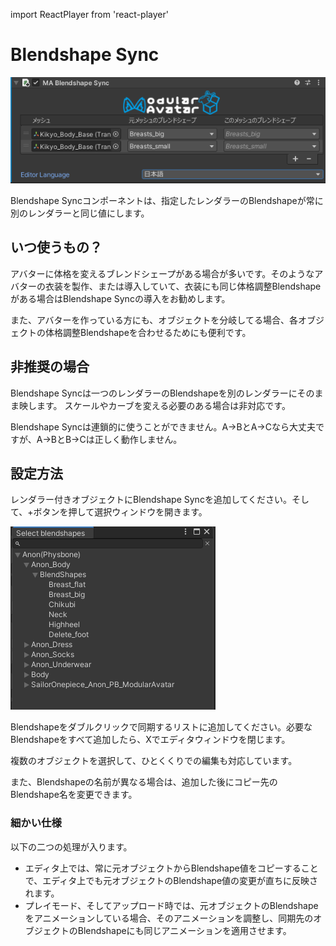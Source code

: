 ﻿import ReactPlayer from 'react-player'

# Blendshape Sync

![Blendshape Sync](blendshape-sync.png)

Blendshape Syncコンポーネントは、指定したレンダラーのBlendshapeが常に別のレンダラーと同じ値にします。

<ReactPlayer controls muted loop playsinline url='/img/blendshape-sync.mp4' />

## いつ使うもの？

アバターに体格を変えるブレンドシェープがある場合が多いです。そのようなアバターの衣装を製作、または導入していて、衣装にも同じ体格調整Blendshapeがある場合はBlendshape Syncの導入をお勧めします。

また、アバターを作っている方にも、オブジェクトを分岐してる場合、各オブジェクトの体格調整Blendshapeを合わせるためにも便利です。

## 非推奨の場合

Blendshape Syncは一つのレンダラーのBlendshapeを別のレンダラーにそのまま映します。
スケールやカーブを変える必要のある場合は非対応です。

Blendshape Syncは連鎖的に使うことができません。A→BとA→Cなら大丈夫ですが、A→BとB→Cは正しく動作しません。

## 設定方法

レンダラー付きオブジェクトにBlendshape Syncを追加してください。そして、+ボタンを押して選択ウィンドウを開きます。

![Selection window](blendshape-select-1.png)

Blendshapeをダブルクリックで同期するリストに追加してください。必要なBlendshapeをすべて追加したら、Xでエディタウィンドウを閉じます。

複数のオブジェクトを選択して、ひとくくりでの編集も対応しています。

また、Blendshapeの名前が異なる場合は、追加した後にコピー先のBlendshape名を変更できます。

### 細かい仕様

以下の二つの処理が入ります。

* エディタ上では、常に元オブジェクトからBlendshape値をコピーすることで、エディタ上でも元オブジェクトのBlendshape値の変更が直ちに反映されます。
* プレイモード、そしてアップロード時では、元オブジェクトのBlendshapeをアニメーションしている場合、そのアニメーションを調整し、同期先のオブジェクトのBlendshapeにも同じアニメーションを適用させます。